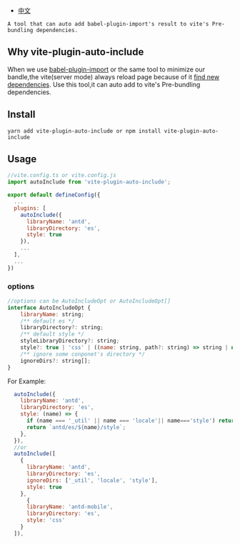 - [中文](https://github.com/cx690/vite-plugin-auto-include/blob/main/README_zh_CN.md "中文")

`A tool that can auto add babel-plugin-import's result to vite's Pre-bundling dependencies.`
## Why vite-plugin-auto-include
When we use [babel-plugin-import](https://www.npmjs.com/package/babel-plugin-import "babel-plugin-import") or the same tool to minimize our bandle,the vite(server mode) always reload page because of it [find new dependencies](https://vitejs.dev/guide/dep-pre-bundling.html#customizing-the-behavior "find new dependencies").
Use this tool,it can auto add to vite's Pre-bundling dependencies.

## Install

`yarn add vite-plugin-auto-include or npm install vite-plugin-auto-include`

## Usage

```javascript
//vite.config.ts or vite.config.js
import autoInclude from 'vite-plugin-auto-include';

export default defineConfig({
  ...
  plugins: [
    autoInclude({
      libraryName: 'antd',
      libraryDirectory: 'es',
      style: true
    }),
    ...
  ], 
  ...
})
```
### options
```javascript
//options can be AutoIncludeOpt or AutoIncludeOpt[]
interface AutoIncludeOpt {
    libraryName: string;
    /** default es */
    libraryDirectory?: string;
    /** default style */
    styleLibraryDirectory?: string;
    style?: true | 'css' | ((name: string, path?: string) => string | null | undefined);
    /** ignore some conponet's directory */
    ignoreDirs?: string[];
}
```
For Example:
```javascript
  autoInclude({
    libraryName: 'antd',
    libraryDirectory: 'es',
    style: (name) => {
      if (name === '_util' || name === 'locale'|| name==='style') return null;
      return `antd/es/${name}/style`;
    },
  }),
  //or
  autoInclude([
    {
      libraryName: 'antd',
      libraryDirectory: 'es',
      ignoreDirs: ['_util', 'locale', 'style'],
      style: true
    },
	  {
      libraryName: 'antd-mobile',
      libraryDirectory: 'es',
      style: 'css'
  	}
  ]),
```